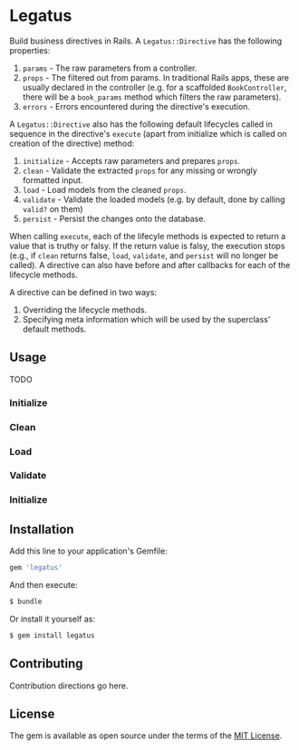 # Legatus
Build business directives in Rails. A `Legatus::Directive` has the following properties:

1. `params` - The raw parameters from a controller.
2. `props` - The filtered out from params. In traditional Rails apps, these are usually declared in the controller (e.g. for a scaffolded `BookController`, there will be a `book_params` method which filters the raw parameters).
2. `errors` - Errors encountered during the directive's execution.

A `Legatus::Directive` also has the following default lifecycles called in sequence in the directive's `execute` (apart from initialize which is called on creation of the directive) method:

1. `initialize` - Accepts raw parameters and prepares `props`.
2. `clean` - Validate the extracted `props` for any missing or wrongly formatted input.
3. `load` - Load models from the cleaned `props`.
4. `validate` - Validate the loaded models (e.g. by default, done by calling `valid?` on them)
5. `persist` - Persist the changes onto the database.

When calling `execute`, each of the lifecyle methods is expected to return a value that is truthy or falsy. If the return value is falsy, the execution stops (e.g., if `clean` returns false, `load`, `validate`, and `persist` will no longer be called). A directive can also have before and after callbacks for each of the lifecycle methods.

A directive can be defined in two ways:
1. Overriding the lifecycle methods.
2. Specifying meta information which will be used by the superclass' default methods.

## Usage

TODO

### Initialize
### Clean
### Load
### Validate
### Initialize


## Installation
Add this line to your application's Gemfile:

```ruby
gem 'legatus'
```

And then execute:
```bash
$ bundle
```

Or install it yourself as:
```bash
$ gem install legatus
```

## Contributing
Contribution directions go here.

## License
The gem is available as open source under the terms of the [MIT License](https://opensource.org/licenses/MIT).

